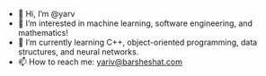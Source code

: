 - 👋 Hi, I’m @yarv
- 👀 I’m interested in machine learning, software engineering, and mathematics!
- 🌱 I’m currently learning C++, object-oriented programming, data structures, and neural networks.
- 📫 How to reach me: yariv@barsheshat.com

<!---
yarv/yarv is a ✨ special ✨ repository because its `README.md` (this file) appears on your GitHub profile.
You can click the Preview link to take a look at your changes.
--->
